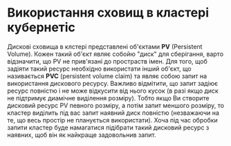 #  Використання сховищ в кластері кубернетіс
Дискові сховища в клстері представлені об'єктами **PV** (Persistent Volume). Кожен такий об'єкт являє собойю "диск" для сберігання, варто відзначити, що PV не прив'язані до простраств імен. Для того, щоб задіяти такий ресурс необхідно використати інший об'єкт, що називається **PVC** (persistent volume claim) та являє собою запит на використання дискового ресурсу. Важливо відмітити, що запит задіює ресурс повністю і не може відкусити від нього кусок (в разі якщо диск не підтримує диамічне виділення розміру). Тобто якщо Ви створите дисковий ресурс PV певного розміру, а потім запит меншого розміру, то кластер виділить під вас запит наявний диск повністю (незважаючи на те, що весь простір не планується використати). Хоча під час обробки запити кластер буде намагатися підібрати такий дисковий ресурс з наявних, щоб він як найкраще задовольнив запит.

  
